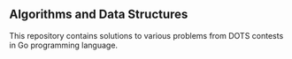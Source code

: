 ## Algorithms and Data Structures
This repository contains solutions to various problems from DOTS contests in Go programming language.